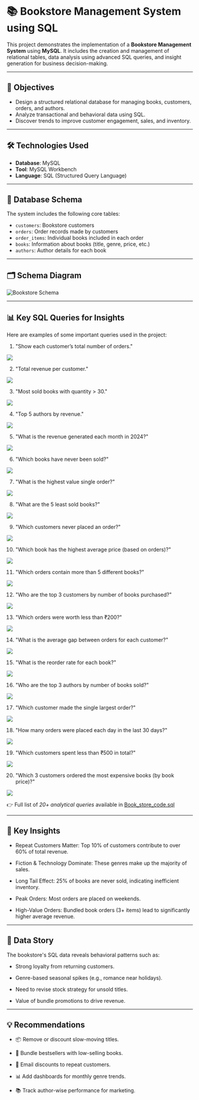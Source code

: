 # 📚 Bookstore Management System using SQL

This project demonstrates the implementation of a **Bookstore Management System** using **MySQL**. It includes the creation and management of relational tables, data analysis using advanced SQL queries, and insight generation for business decision-making.

---

## 🎯 Objectives

- Design a structured relational database for managing books, customers, orders, and authors.
- Analyze transactional and behavioral data using SQL.
- Discover trends to improve customer engagement, sales, and inventory.

---

## 🛠 Technologies Used

- **Database**: MySQL  
- **Tool**: MySQL Workbench  
- **Language**: SQL (Structured Query Language)

---

## 🧱 Database Schema

The system includes the following core tables:

- `customers`: Bookstore customers  
- `orders`: Order records made by customers  
- `order_items`: Individual books included in each order  
- `books`: Information about books (title, genre, price, etc.)  
- `authors`: Author details for each book  

---

## 🗂 Schema Diagram

![Bookstore Schema](Output/Book_store_schema.png)

---

## 📊 Key SQL Queries for Insights

Here are examples of some important queries used in the project:

1. "Show each customer’s total number of orders."

![](Output/Q1.png)

2. "Total revenue per customer."

![](Output/Q2.png)


3. "Most sold books with quantity > 30."


![](Output/Q3.png)


4. "Top 5 authors by revenue."


![](Output/Q4.png)


5. "What is the revenue generated each month in 2024?"


![](Output/Q5.png)

6. "Which books have never been sold?"


![](Output/Q6.png)

7. "What is the highest value single order?"


![](Output/Q7.png)

8. "What are the 5 least sold books?"


![](Output/Q8.png)

9. "Which customers never placed an order?"


![](Output/Q9.png)

10. "Which book has the highest average price (based on orders)?"


![](Output/Q10.png)

11. "Which orders contain more than 5 different books?"


![](Output/Q11.png)

12. "Who are the top 3 customers by number of books purchased?"


![](Output/Q12.png)

13. "Which orders were worth less than ₹200?"

![](Output/Q13.png)

14. "What is the average gap between orders for each customer?"


![](Output/Q14.png)

15. "What is the reorder rate for each book?"


![](Output/Q15.png)

16. "Who are the top 3 authors by number of books sold?"

![](Output/Q16.png)

17. "Which customer made the single largest order?"


![](Output/Q17.png)

18. "How many orders were placed each day in the last 30 days?"

![](Output/Q18.png)

19. "Which customers spent less than ₹500 in total?"


![](Output/Q19.png)

20. "Which 3 customers ordered the most expensive books (by book price)?"


![](Output/Q20.png)

👉 Full list of *20+ analytical queries* available in [Book_store_code.sql](Book_store_code.sql)

---
## 📌 Key Insights

- Repeat Customers Matter: Top 10% of customers contribute to over 60% of total revenue.

- Fiction & Technology Dominate: These genres make up the majority of sales.

- Long Tail Effect: 25% of books are never sold, indicating inefficient inventory.

- Peak Orders: Most orders are placed on weekends.

- High-Value Orders: Bundled book orders (3+ items) lead to significantly higher average revenue.

---

## 📖 Data Story

The bookstore's SQL data reveals behavioral patterns such as:

- Strong loyalty from returning customers.

- Genre-based seasonal spikes (e.g., romance near holidays).

- Need to revise stock strategy for unsold titles.

- Value of bundle promotions to drive revenue.

---

## 💡 Recommendations

- 📦 Remove or discount slow-moving titles.

- 🎁 Bundle bestsellers with low-selling books.

- 💌 Email discounts to repeat customers.

- 📊 Add dashboards for monthly genre trends.

- 📚 Track author-wise performance for marketing.
